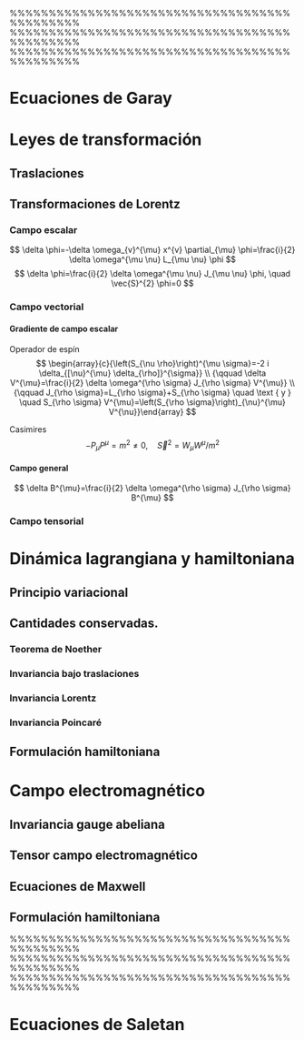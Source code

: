 

%%%%%%%%%%%%%%%%%%%%%%%%%%%%%%%%%%%%%%%%%%%%%
%%%%%%%%%%%%%%%%%%%%%%%%%%%%%%%%%%%%%%%%%%%%%
%%%%%%%%%%%%%%%%%%%%%%%%%%%%%%%%%%%%%%%%%%%%%

# Ecuaciones de Garay

# Leyes de transformación
## Traslaciones
## Transformaciones de Lorentz
### Campo escalar
$$
\delta \phi=-\delta \omega_{v}^{\mu} x^{v} \partial_{\mu} \phi=\frac{i}{2} \delta \omega^{\mu \nu} L_{\mu \nu} \phi
$$
$$
\delta \phi=\frac{i}{2} \delta \omega^{\mu \nu} J_{\mu \nu} \phi, \quad \vec{S}^{2} \phi=0
$$

### Campo vectorial
#### Gradiente de campo escalar
Operador de espín
$$
\begin{array}{c}{\left(S_{\nu \rho}\right)^{\mu \sigma}=-2 i \delta_{[\nu}^{\mu} \delta_{\rho]}^{\sigma}} \\ {\qquad \delta V^{\mu}=\frac{i}{2} \delta \omega^{\rho \sigma} J_{\rho \sigma} V^{\mu}} \\ {\qquad J_{\rho \sigma}=L_{\rho \sigma}+S_{\rho \sigma} \quad \text { y } \quad S_{\rho \sigma} V^{\mu}=\left(S_{\rho \sigma}\right)_{\nu}^{\mu} V^{\nu}}\end{array}
$$

Casimires
$$
-P_{\mu} P^{\mu}=m^{2} \neq 0, \quad \vec{S}^{2}=W_{\mu} W^{\mu} / m^{2}
$$

#### Campo general
$$
\delta B^{\mu}=\frac{i}{2} \delta \omega^{\rho \sigma} J_{\rho \sigma} B^{\mu}
$$

### Campo tensorial

# Dinámica lagrangiana y hamiltoniana
## Principio variacional
## Cantidades conservadas.
### Teorema de Noether
### Invariancia bajo traslaciones
### Invariancia Lorentz
### Invariancia Poincaré
## Formulación hamiltoniana

# Campo electromagnético
## Invariancia gauge abeliana

## Tensor campo electromagnético

## Ecuaciones de Maxwell

## Formulación hamiltoniana



%%%%%%%%%%%%%%%%%%%%%%%%%%%%%%%%%%%%%%%%%%%%%
%%%%%%%%%%%%%%%%%%%%%%%%%%%%%%%%%%%%%%%%%%%%%
%%%%%%%%%%%%%%%%%%%%%%%%%%%%%%%%%%%%%%%%%%%%%


# Ecuaciones de Saletan


<!--stackedit_data:
eyJoaXN0b3J5IjpbOTc2OTQ0ODc4LC0xODM3Mzk2MjA2LDEwNT
U3MTYzMTYsMTk3MjA5MDAxNSwtMjA4ODc0NjYxMiw3MzA5OTgx
MTZdfQ==
-->